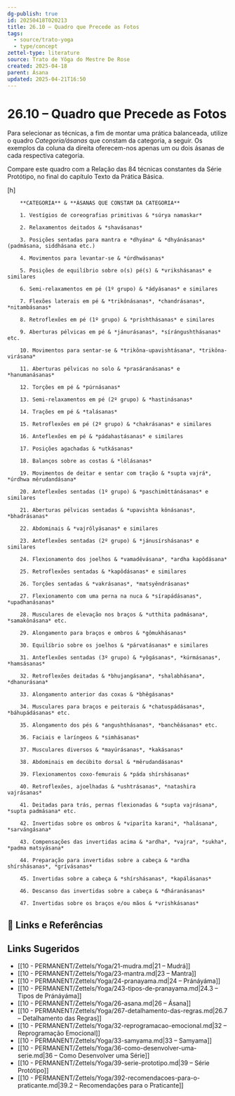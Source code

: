 ```yaml
---
dg-publish: true
id: 20250418T020213
title: 26.10 – Quadro que Precede as Fotos
tags:
  - source/trato-yoga
  - type/concept
zettel-type: literature
source: Trato de Yôga do Mestre De Rose
created: 2025-04-18
parent: Ásana
updated: 2025-04-21T16:50
---
```


# 26.10 – Quadro que Precede as Fotos

Para selecionar as técnicas, a fim de montar uma prática balanceada, utilize o quadro *Categoria/ásanas* que constam da categoria, a seguir. Os exemplos da coluna da direita oferecem-nos apenas um ou dois ásanas de cada respectiva categoria.

Compare este quadro com a Relação das 84 técnicas constantes da Série Protótipo, no final do capítulo Texto da Prática Básica.

[h]
    
    
        
        **CATEGORIA** & **ÁSANAS QUE CONSTAM DA CATEGORIA** 
 
        1. Vestígios de coreografias primitivas & *súrya namaskar* 
 
        2. Relaxamentos deitados & *shavásanas* 
 
        3. Posições sentadas para mantra e *dhyána* & *dhyánásanas* (padmásana, siddhásana etc.) 
 
        4. Movimentos para levantar-se & *úrdhwásanas* 
 
        5. Posições de equilíbrio sobre o(s) pé(s) & *vrikshásanas* e similares 
 
        6. Semi-relaxamentos em pé (1º grupo) & *ádyásanas* e similares 
 
        7. Flexões laterais em pé & *trikônásanas*, *chandrásanas*, *nitambásanas* 
 
        8. Retroflexões em pé (1º grupo) & *prishthásanas* e similares 
 
        9. Aberturas pélvicas em pé & *jánurásanas*, *sírángushthásanas* etc. 
 
        10. Movimentos para sentar-se & *trikôna-upavishtásana*, *trikôna-virásana* 
 
        11. Aberturas pélvicas no solo & *prasáranásanas* e *hanumanásanas* 
 
        12. Torções em pé & *púrnásanas* 
 
        13. Semi-relaxamentos em pé (2º grupo) & *hastinásanas* 
 
        14. Trações em pé & *talásanas* 
 
        15. Retroflexões em pé (2º grupo) & *chakrásanas* e similares 
 
        16. Anteflexões em pé & *pádahastásanas* e similares 
 
        17. Posições agachadas & *utkásanas* 
 
        18. Balanços sobre as costas & *lôlásanas* 
 
        19. Movimentos de deitar e sentar com tração & *supta vajrá*, *úrdhwa mêrudandásana* 
 
        20. Anteflexões sentadas (1º grupo) & *paschimôttánásanas* e similares 
 
        21. Aberturas pélvicas sentadas & *upavishta kônásanas*, *bhadrásanas* 
 
        22. Abdominais & *vajrôlyásanas* e similares 
 
        23. Anteflexões sentadas (2º grupo) & *jánusírshásanas* e similares 
 
        24. Flexionamento dos joelhos & *vamadêvásana*, *ardha kapôdásana* 
 
        25. Retroflexões sentadas & *kapôdásanas* e similares 
 
        26. Torções sentadas & *vakrásanas*, *matsyêndrásanas* 
 
        27. Flexionamento com uma perna na nuca & *sírapádásanas*, *upadhanásanas* 
 
        28. Musculares de elevação nos braços & *utthita padmásana*, *samakônásana* etc. 
 
        29. Alongamento para braços e ombros & *gômukhásanas* 
 
        30. Equilíbrio sobre os joelhos & *párvatásanas* e similares 
 
        31. Anteflexões sentadas (3º grupo) & *yôgásanas*, *kúrmásanas*, *hamsásanas* 
 
        32. Retroflexões deitadas & *bhujangásana*, *shalabhásana*, *dhanurásana* 
 
        33. Alongamento anterior das coxas & *bhêgásanas* 
 
        34. Musculares para braços e peitorais & *chatuspádásanas*, *báhupádásanas* etc. 
 
        35. Alongamento dos pés & *angushthásanas*, *banchêásanas* etc. 
 
        36. Faciais e laríngeos & *simhásanas* 
 
        37. Musculares diversos & *mayúrásanas*, *kakásanas* 
 
        38. Abdominais em decúbito dorsal & *mêrudandásanas* 
 
        39. Flexionamentos coxo-femurais & *páda shírshásanas* 
 
        40. Retroflexões, ajoelhadas & *ushtrásanas*, *natashira vajrásanas* 
 
        41. Deitadas para trás, pernas flexionadas & *supta vajrásana*, *supta padmásana* etc. 
 
        42. Invertidas sobre os ombros & *viparīta karani*, *halásana*, *sarvángásana* 
 
        43. Compensações das invertidas acima & *ardha*, *vajra*, *sukha*, *padma matsyásana* 
 
        44. Preparação para invertidas sobre a cabeça & *ardha shírshásanas*, *grívásanas* 
 
        45. Invertidas sobre a cabeça & *shírshásanas*, *kapálásanas* 
 
        46. Descanso das invertidas sobre a cabeça & *dháranásanas* 
 
        47. Invertidas sobre os braços e/ou mãos & *vrishkásanas*

## 🔗 Links e Referências

## Links Sugeridos

- [[10 - PERMANENT/Zettels/Yoga/21-mudra.md\|21 – Mudrá]]
- [[10 - PERMANENT/Zettels/Yoga/23-mantra.md\|23 – Mantra]]
- [[10 - PERMANENT/Zettels/Yoga/24-pranayama.md\|24 – Pránáyáma]]
- [[10 - PERMANENT/Zettels/Yoga/243-tipos-de-pranayama.md\|24.3 – Tipos de Pránáyáma]]
- [[10 - PERMANENT/Zettels/Yoga/26-asana.md\|26 – Ásana]]
- [[10 - PERMANENT/Zettels/Yoga/267-detalhamento-das-regras.md\|26.7 – Detalhamento das Regras]]
- [[10 - PERMANENT/Zettels/Yoga/32-reprogramacao-emocional.md\|32 – Reprogramação Emocional]]
- [[10 - PERMANENT/Zettels/Yoga/33-samyama.md\|33 – Samyama]]
- [[10 - PERMANENT/Zettels/Yoga/36-como-desenvolver-uma-serie.md\|36 – Como Desenvolver uma Série]]
- [[10 - PERMANENT/Zettels/Yoga/39-serie-prototipo.md\|39 – Série Protótipo]]
- [[10 - PERMANENT/Zettels/Yoga/392-recomendacoes-para-o-praticante.md\|39.2 – Recomendações para o Praticante]]